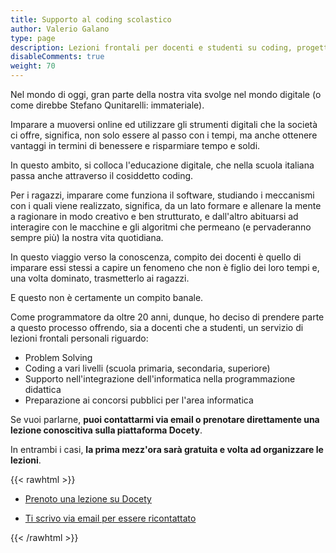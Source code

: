 ```yaml
---
title: Supporto al coding scolastico
author: Valerio Galano
type: page
description: Lezioni frontali per docenti e studenti su coding, progettazione delle attività e preparazione concorsi.
disableComments: true
weight: 70
---
```


Nel mondo di oggi, gran parte della nostra vita svolge nel mondo digitale (o come direbbe Stefano Qunitarelli: immateriale).

Imparare a muoversi online ed utilizzare gli strumenti digitali che la società ci offre, significa, non solo essere al passo con i tempi, ma anche ottenere vantaggi in termini di benessere e risparmiare tempo e soldi.

In questo ambito, si colloca l'educazione digitale, che nella scuola italiana passa anche attraverso il cosiddetto coding.

Per i ragazzi, imparare come funziona il software, studiando i meccanismi con i quali viene realizzato, significa, da un lato formare e allenare la mente a ragionare in modo creativo e ben strutturato, e dall'altro abituarsi ad interagire con le macchine e gli algoritmi che permeano (e pervaderanno sempre più) la nostra vita quotidiana.

In questo viaggio verso la conoscenza, compito dei docenti è quello di imparare essi stessi a capire un fenomeno che non è figlio dei loro tempi e, una volta dominato, trasmetterlo ai ragazzi.

E questo non è certamente un compito banale.

Come programmatore da oltre 20 anni, dunque, ho deciso di prendere parte a questo processo offrendo, sia a docenti che a studenti, un servizio di lezioni frontali personali riguardo:

 * Problem Solving
 * Coding a vari livelli (scuola primaria, secondaria, superiore)
 * Supporto nell'integrazione dell'informatica nella programmazione didattica
 * Preparazione ai concorsi pubblici per l'area informatica

Se vuoi parlarne, **puoi contattarmi via email o prenotare direttamente una lezione conoscitiva sulla piattaforma Docety**.

In entrambi i casi, **la prima mezz'ora sarà gratuita e volta ad organizzare le lezioni**.

{{< rawhtml >}}
<div class="row">
	<div class="col-6 col-12-small">
		<ul class="actions stacked">
			<li><a class="button primary fit icon fa-calendar" href="/docety">Prenoto una lezione su Docety</a></li>
		</ul>
	</div>
	<div class="col-6 col-12-small">
		<ul class="actions stacked">
			<li><a class="button primary fit icon fa-pencil" href="mailto:v.galano@daredevel.com">Ti scrivo via email per essere ricontattato</a></li>
		</ul>
	</div>
</div>
{{< /rawhtml >}}